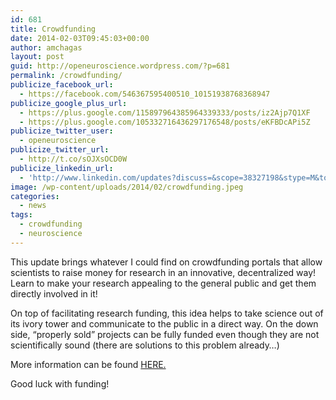 ```yaml
---
id: 681
title: Crowdfunding
date: 2014-02-03T09:45:03+00:00
author: amchagas
layout: post
guid: http://openeuroscience.wordpress.com/?p=681
permalink: /crowdfunding/
publicize_facebook_url:
  - https://facebook.com/546367595400510_10151938768368947
publicize_google_plus_url:
  - https://plus.google.com/115897964385964339333/posts/iz2Ajp7Q1XF
  - https://plus.google.com/105332716436297176548/posts/eKFBDcAPi5Z
publicize_twitter_user:
  - openeuroscience
publicize_twitter_url:
  - http://t.co/sOJXsOCD0W
publicize_linkedin_url:
  - 'http://www.linkedin.com/updates?discuss=&scope=38327198&stype=M&topic=5836028884218720256&type=U&a=kSq6'
image: /wp-content/uploads/2014/02/crowdfunding.jpeg
categories:
  - news
tags:
  - crowdfunding
  - neuroscience
---
```

This update brings whatever I could find on crowdfunding portals that allow scientists to raise money for research in an innovative, decentralized way! Learn to make your research appealing to the general public and get them directly involved in it!

On top of facilitating research funding, this idea helps to take science out of its ivory tower and communicate to the public in a direct way. On the down side, &#8220;properly sold&#8221; projects can be fully funded even though they are not scientifically sound (there are solutions to this problem already&#8230;)

More information can be found [HERE.](http://openeuroscience.wordpress.com/crowd-funding/ "Crowd funding")

Good luck with funding!